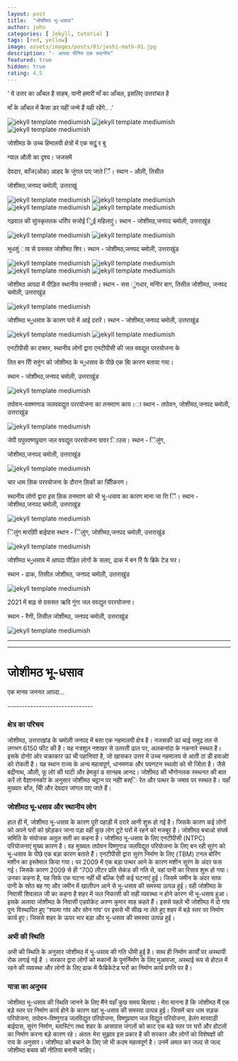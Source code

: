 ```yaml
---
layout: post
title:  "जोशीमठ भू-धसाव"
author: john
categories: [ Jekyll, tutorial ]
tags: [red, yellow]
image: assets/images/posts/01/joshi-math-01.jpg
description: "- आपदा पीनित एक स्थानीय"
featured: true
hidden: true
rating: 4.5
---
```


<p>‘ ये उत्तर का आँचल है साहब, यानी हमारी माँ का आँचल, इसलिए उत्तरांचल है</p>
<p>माँ के आँचल में कैसा डर यहीं जन्मे हैं यही रहेंगे.. .’</p>

<img class="shadow-lg" src="{{site.baseurl}}/assets/images/posts/01/joshi-math-02.jpg" alt="jekyll template mediumish" />

<img class="shadow-lg" src="{{site.baseurl}}/assets/images/posts/01/joshi-math-03.jpg" alt="jekyll template mediumish" />

<img class="shadow-lg" src="{{site.baseurl}}/assets/images/posts/01/joshi-math-04.jpg" alt="jekyll template mediumish" />

<p>जोशीमठ के उच्च हिमालयी क्षेत्रों में एक सदुुं र बु </p>
<p>ग्याल औली का दृश्य। जजसमें </p>
<p>देवदार, बााँज(ओक) आहद के जुंगल पाए जाते िैं। स्थान - औली, तिसील </p>
<p>जोशीमठ,जनपद चमोली, उत्तराखुं </p>

<img class="shadow-lg" src="{{site.baseurl}}/assets/images/posts/01/joshi-math-05.jpg" alt="jekyll template mediumish" />

<img class="shadow-lg" src="{{site.baseurl}}/assets/images/posts/01/joshi-math-06.jpg" alt="jekyll template mediumish" />

<img class="shadow-lg" src="{{site.baseurl}}/assets/images/posts/01/joshi-math-07.jpg" alt="jekyll template mediumish" />

<img class="shadow-lg" src="{{site.baseurl}}/assets/images/posts/01/joshi-math-08.jpg" alt="jekyll template mediumish" />

<p>गढ़वाल की साुंस्कृततक धरोिर सजोई िुई महिलाएुं। स्थान - जोशीमठ,जनपद चमोली, उत्तराखुंड</p>

<img class="shadow-lg" src="{{site.baseurl}}/assets/images/posts/01/joshi-math-09.jpg" alt="jekyll template mediumish" />

<img class="shadow-lg" src="{{site.baseurl}}/assets/images/posts/01/joshi-math-10.jpg" alt="jekyll template mediumish" />

<p>भूधसुं ाव से ग्रससत जोशीमठ शिर। स्थान - जोशीमठ,जनपद चमोली, उत्तराखुंड</p>

<img class="shadow-lg" src="{{site.baseurl}}/assets/images/posts/01/joshi-math-11.jpg" alt="jekyll template mediumish" />

<img class="shadow-lg" src="{{site.baseurl}}/assets/images/posts/01/joshi-math-12.jpg" alt="jekyll template mediumish" />

<img class="shadow-lg" src="{{site.baseurl}}/assets/images/posts/01/joshi-math-13.jpg" alt="jekyll template mediumish" />

<img class="shadow-lg" src="{{site.baseurl}}/assets/images/posts/01/joshi-math-14.jpg" alt="jekyll template mediumish" />

<p>जोशीमठ आपदा में पीड़ित स्थानीय तनवासी। स्थान - सस ुंगधार, मनोिर बाग, तिसील जोशीमठ, जनपद चमोली, उत्तराखुंड</p>

<img class="shadow-lg" src="{{site.baseurl}}/assets/images/posts/01/joshi-math-15.jpg" alt="jekyll template mediumish" />

<p>जोशीमठ भ-ूधसाव के कारण घरो में आई दरारें। स्थान - जोशीमठ,जनपद चमोली, उत्तराखुंड</p>

<img class="shadow-lg" src="{{site.baseurl}}/assets/images/posts/01/joshi-math-16.jpg" alt="jekyll template mediumish" />

<img class="shadow-lg" src="{{site.baseurl}}/assets/images/posts/01/joshi-math-17.jpg" alt="jekyll template mediumish" />

<p>एनटीपीसी का दफ्तर, स्थानीय लोगों द्वारा एनटीपीसी की जल ववद्युत पररयोजना के</p>
<p>तित बन रिी सरुुंग को जोशीमठ के भ-ूधसाव के पीछे एक ब़िा कारण बताया गया।</p>
<p>स्थान - जोशीमठ,जनपद चमोली, उत्तराखुंड</p>

<img class="shadow-lg" src="{{site.baseurl}}/assets/images/posts/01/joshi-math-18.jpg" alt="jekyll template mediumish" />

<p>तपोवन-ववष्णगाड जलववद्युत पररयोजना का तनमााण काय।ा स्थान - तपोवन, जोशीमठ,जनपद चमोली, उत्तराखुंड</p>

<img class="shadow-lg" src="{{site.baseurl}}/assets/images/posts/01/joshi-math-19.jpg" alt="jekyll template mediumish" />

<p>जेपी ग्रपुववष्णप्रुयाग जल ववद्युत पररयोजना पावर िाउस। स्थान - िेलुंग, </p>
<p>जोशीमठ,जनपद चमोली, उत्तराखुंड </p>

<img class="shadow-lg" src="{{site.baseurl}}/assets/images/posts/01/joshi-math-20.jpg" alt="jekyll template mediumish" />

<p>चार धाम स़िक पररयोजना के दौरान स़िकों का चौ़िीकरण। </p>
<p>स्थानीय लोगों द्वारा इस स़िक तनमााण को भी भू-धसाव का कारण माना जा रिा िै। स्थान - जोशीमठ,जनपद चमोली, उत्तराखुंड </p>

<img class="shadow-lg" src="{{site.baseurl}}/assets/images/posts/01/joshi-math-21.jpg" alt="jekyll template mediumish" />

<p>िेलुंग मारवा़िी बाईपास स्थान - िेलुंग, जोशीमठ,जनपद चमोली, उत्तराखुंड</p>

<img class="shadow-lg" src="{{site.baseurl}}/assets/images/posts/01/joshi-math-22.jpg" alt="jekyll template mediumish" />

<p>जोशीमठ भ-ूधसाव में आपदा पीड़ित लोगों के सलए, ढाक में बन रिे फै ब्रिके टेड घर। </p>
<p>स्थान - ढाक, तिसील जोशीमठ, जनपद चमोली, उत्तराखुंड </p>

<img class="shadow-lg" src="{{site.baseurl}}/assets/images/posts/01/joshi-math-23.jpg" alt="jekyll template mediumish" />

<p>2021 में बाढ़ से ग्रससत ऋवि गुंगा जल ववद्युत पररयोजना। </p>
स्थान - रैणी, तिसील जोशीमठ, जनपद चमोली, उत्तराखुंड </p>

<img class="shadow-lg" src="{{site.baseurl}}/assets/images/posts/01/joshi-math-24.jpg" alt="jekyll template mediumish" />

-----------------------------
-----------------------------
# जोशीमठ भू-धसाव
<p>एक मानव जननत आपदा...</p>
------------------------------

### क्षेत्र का परिचय

<p>जोशीमठ, उत्तराखांड के चमोली जनपद में बसा एक नहमालयी क्षेत्र है। नजसकी ऊां चाई समुद्र तल से लगभग 
6150 फीट की है। यह नत्रशूल नशखर से उतरती ढाल पर, अलकनांदा के नकनारे स्स्थत है। इसके दोनोां ओर 
चक्राकार ऊां ची पहानियाां है, जो खासकर उत्तर में उच्च नहमालय से आती ठां डी हवाओां को रोकती है। यह 
स्थान राज्य के अन्य महत्वपूर्ण, धानमणक और पयणटन स्थलोां को भी जोिता है। जैसे बद्रीनाथ, औली, फू लोां की 
घाटी और हेमकुां ड सानहब आनद। जोशीमठ की भौगोनलक स्स्थनत की बात करें तो वैज्ञाननकोां के अनुसार 
जोशीमठ चट्टान पर नहीां बस्ि रेत और पत्थर के जमाव पर स्स्थत है। यहाँ मुख्यतः बाँज, चीि और देवदार 
जांगल पाए जाते हैं।</P>

### जोशीमठ भू-धसाव और स्थानीय लोग

<P>हाल ही में, जोशीमठ भू-धसाव के कारण पूरी पहाड़ी में दरारे आनी शुरू हो गई है। जिसके कारण कई लोगों को अपने घरों को छोड़कर जाना पड़ा वहीं कुछ लोग टूटे घरों में रहने को मजबूर है। जोशीमठ बचाओ संघर्ष समिति के संयोजक अतुल सती का कहना है। जोशीमठ भू-धसाव के लिए एनटीपीसी (NTPC) परियोजनाएं मुख्य कारण है। वह मुख्यतः तपोवन विष्णुगाड जलविद्युत परियोजना के लिए बन रही सुरंग को भू-धसाव के पीछे एक बड़ा कारण बताते हैं। एनटीपीसी द्वारा सुरंग निर्माण के लिए (TBM) टनल बोरिंग मशीन का इस्तेमाल किया गया। पर 2009 में एक बड़ा पत्थर आने के कारण मशीन सुरंग के अंदर फस गई। जिसके कारण 2009 से ही “700 लीटर प्रति सेकंड की गति से, वहां पानी का रिसाव शुरू हो गया। उनका कहना है, यह सिर्फ एक घटना नहीं थी बल्कि ऐसी कई घटनाएं हुई। जिसमे जमीन के अंदर साफ पानी के स्रोत बह गए और जमीन में खालीपन आने से भू-धसाव की समस्या उत्पन्न हुई। वही जोशीमठ के निवासी शिवलाल जी का कहना है शहर में जल निकासी की सही व्यवस्था न होने कारण भी भू-धसाव हुआ। इसके अलावा जोशीमठ के निवासी एडवोकेट अरुण कुमार साह कहते हैं। इससे पहले भी जोशीमठ में दो गांव पुनः विस्थापित हुए “श्यामा गांव और सोन गांव’ पर इससे भी सीख ना लेते हुए शहर में बड़े स्तर पर निर्माण कार्य हुए। जिससे शहर के ऊपर भार बड़ा और भू-धसाव की समस्या उत्पन्न हुई। </P>

### अभी की स्थिति 

<p> अभी की स्थिति के अनुसार जोशीमठ में भू-धसाव की गति धीमी हुई है। साथ ही निर्माण कार्यों पर अस्थायी रोक लगाई गई है । सरकार द्वारा लोगों को मकानों के पुनर्निर्माण के लिए मुआवजा, अस्थाई रूप से होटल में रहने की व्यवस्था और लोगों के लिए ढाक में फैब्रिकेटेड घरों का निर्माण कार्य प्रगति पर है। </p>

### यात्रा का अनुभव

<p> जोशीमठ भू-धसाव की स्थिति जानने के लिए मैंने वहाँ कुछ समय बिताया। मेरा मानना है कि जोशीमठ मैं एक बड़े स्तर पर निर्माण कार्य होने के कारण वहां भू-धसाव की समस्या उत्पन्न हुई। जिसमें चार धाम सड़क परियोजना, तपोवन-विष्णुगाड जलविद्युत परियोजना, विष्णुप्रयाग जल विद्युत परियोजना, हेलंग मारवाड़ी बाईपास, सुरंग निर्माण, ब्लास्टिंग तथा शहर के आसपास जंगलों को काट एक बड़े स्तर पर घरों और होटलों का निर्माण करना बड़े कारण रहे। अंततः मेरा सुझाव इस प्रकार है की सरकार और लोगों को विशेषज्ञों की राय के अनुसार। जोशीमठ को बचाने के लिए जो भी कदम महत्वपूर्ण है। उनमें अमल कर जल्द से जल्द जोशीमठ बचाव की नीतियां बनानी चाहिए।</p>